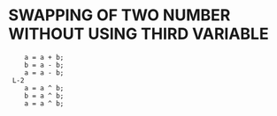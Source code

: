 # SWAPPING OF TWO NUMBER WITHOUT USING THIRD VARIABLE 
```  L-1 
    a = a + b;  
    b = a - b;  
    a = a - b;  
 L-2
    a = a ^ b;  
    b = a ^ b;  
    a = a ^ b;  
    
```
  
